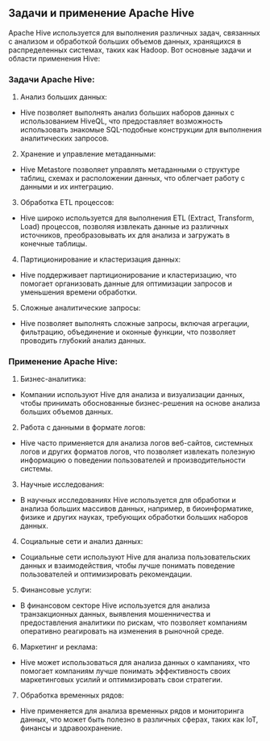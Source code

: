 ## Задачи и применение Apache Hive

Apache Hive используется для выполнения различных задач, связанных с анализом и обработкой больших объемов данных, хранящихся в распределенных системах, таких как Hadoop. Вот основные задачи и области применения Hive:

### Задачи Apache Hive:

1. Анализ больших данных:
- Hive позволяет выполнять анализ больших наборов данных с использованием HiveQL, что предоставляет возможность использовать знакомые SQL-подобные конструкции для выполнения аналитических запросов.

2. Хранение и управление метаданными:
- Hive Metastore позволяет управлять метаданными о структуре таблиц, схемах и расположении данных, что облегчает работу с данными и их интеграцию.

3. Обработка ETL процессов:
- Hive широко используется для выполнения ETL (Extract, Transform, Load) процессов, позволяя извлекать данные из различных источников, преобразовывать их для анализа и загружать в конечные таблицы.

4. Партиционирование и кластеризация данных:
- Hive поддерживает партиционирование и кластеризацию, что помогает организовать данные для оптимизации запросов и уменьшения времени обработки.

5. Сложные аналитические запросы:
- Hive позволяет выполнять сложные запросы, включая агрегации, фильтрацию, объединение и оконные функции, что позволяет проводить глубокий анализ данных.

### Применение Apache Hive:

1. Бизнес-аналитика:
- Компании используют Hive для анализа и визуализации данных, чтобы принимать обоснованные бизнес-решения на основе анализа больших объемов данных.

2. Работа с данными в формате логов:
- Hive часто применяется для анализа логов веб-сайтов, системных логов и других форматов логов, что позволяет извлекать полезную информацию о поведении пользователей и производительности системы.

3. Научные исследования:
- В научных исследованиях Hive используется для обработки и анализа больших массивов данных, например, в биоинформатике, физике и других науках, требующих обработки больших наборов данных.

4. Социальные сети и анализ данных:
- Социальные сети используют Hive для анализа пользовательских данных и взаимодействия, чтобы лучше понимать поведение пользователей и оптимизировать рекомендации.

5. Финансовые услуги:
- В финансовом секторе Hive используется для анализа транзакционных данных, выявления мошенничества и предоставления аналитики по рискам, что позволяет компаниям оперативно реагировать на изменения в рыночной среде.

6. Маркетинг и реклама:
- Hive может использоваться для анализа данных о кампаниях, что помогает компаниям лучше понимать эффективность своих маркетинговых усилий и оптимизировать свои стратегии.

7. Обработка временных рядов:
- Hive применяется для анализа временных рядов и мониторинга данных, что может быть полезно в различных сферах, таких как IoT, финансы и здравоохранение.